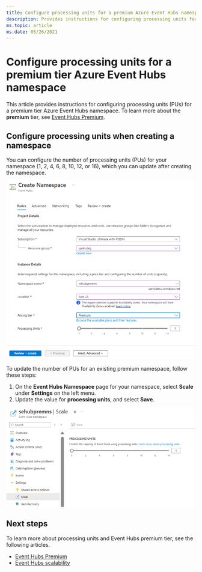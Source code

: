 ```yaml
---
title: Configure processing units for a premium Azure Event Hubs namespace
description: Provides instructions for configuring processing units for a premium tier Event Hubs namespace. 
ms.topic: article
ms.date: 05/26/2021
---
```


# Configure processing units for a premium tier Azure Event Hubs namespace
This article provides instructions for configuring processing units (PUs) for a premium tier Azure Event Hubs namespace. To learn more about the **premium** tier, see [Event Hubs Premium](event-hubs-premium-overview.md).

## Configure processing units when creating a namespace
You can configure the number of processing units (PUs) for your namespace (1, 2, 4, 6, 8, 10, 12, or 16), which you can update after creating the namespace. 




![Screenshot of scaling processing units for an existing premium namespace.](media/configure-processing-units-premium-namespace/event-hubs-auto-inflate-prem1.png)

To update the number of PUs for an existing premium namespace, follow these steps: 

1. On the **Event Hubs Namespace** page for your namespace, select **Scale** under **Settings** on the left menu. 
1. Update the value for **processing units**, and select **Save**. 



![Screenshot of scaling processing units for an existing premium namespace.](media/configure-processing-units-premium-namespace/scale-settings-prem1.png)

## Next steps
To learn more about processing units and Event Hubs premium tier, see the following articles.

- [Event Hubs Premium](event-hubs-premium-overview.md)
- [Event Hubs scalability](event-hubs-scalability.md)

